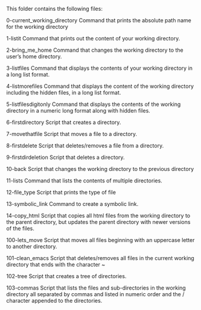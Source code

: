 This folder contains the following files:

0-current_working_directory
Command that prints the absolute path name for the working directory

1-listit
Command that prints out the content of your working directory.

2-bring_me_home
Command that changes the working directory to the user’s home directory.

3-listfiles
Command that displays the contents of your working directory in a long list format.

4-listmorefiles
Command that displays the content of the working directory including the hidden files, in a long list format.

5-listfilesdigitonly
Command that displays the contents of the working directory in a numeric long format along with hidden files.

6-firstdirectory
Script that creates a directory.

7-movethatfile
Script that moves a file to a directory.

8-firstdelete
Script that deletes/removes a file from a directory.

9-firstdirdeletion
Script that deletes a directory.

10-back
Script that changes the working directory to the previous directory

11-lists
Command that lists the contents of multiple directories.

12-file_type
Script that prints the type of file

13-symbolic_link
Command to create a symbolic link.

14-copy_html
Script that copies all html files from the working directory to the parent directory, but updates the parent directory with newer versions of the files.

100-lets_move
Script that moves all files beginning with an uppercase letter to another directory.

101-clean_emacs
Script that deletes/removes all files in the current working directory that ends with the character ~

102-tree
Script that creates a tree of directories.

103-commas
Script that lists the files and sub-directories in the working directory all separated by commas and listed in numeric order and the / character appended to the directories.

